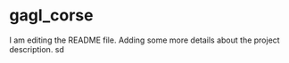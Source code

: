 # gagl_corse
I am editing the README file. Adding some more details about the project description.
sd

